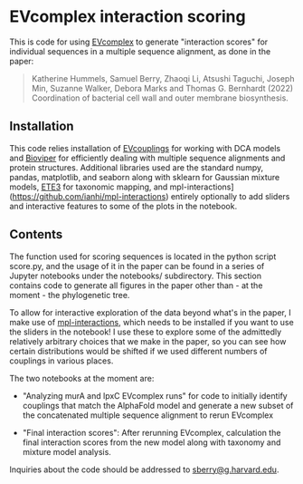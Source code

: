 # EVcomplex interaction scoring

This is code for using [EVcomplex](https://elifesciences.org/articles/03430) to generate "interaction scores" for individual sequences 
in a multiple sequence alignment, as done in the paper:

> Katherine Hummels, Samuel Berry, Zhaoqi Li, Atsushi Taguchi, Joseph Min, Suzanne Walker, Debora Marks and Thomas G. Bernhardt (2022) Coordination of bacterial cell wall and outer membrane biosynthesis.

## Installation

This code relies installation of [EVcouplings](https://github.com/debbiemarkslab/EVcouplings) for working with DCA models and [Bioviper](https://github.com/samberry19/bioviper) for efficiently dealing with multiple sequence alignments and protein structures. Additional libraries used are the standard numpy, pandas, matplotlib, and seaborn along with sklearn for Gaussian mixture models, [ETE3](http://etetoolkit.org/) for taxonomic mapping, and mpl-interactions](https://github.com/ianhi/mpl-interactions) entirely optionally to add sliders and interactive features to some of the plots in the notebook.

## Contents

The function used for scoring sequences is located in the python script score.py, and the usage of it in the paper can be found in a series of Jupyter notebooks under the notebooks/ subdirectory. This section contains code to generate all figures in the paper other than - at the moment - the phylogenetic tree.

To allow for interactive exploration of the data beyond what's in the paper, I make use of [mpl-interactions](https://github.com/ianhi/mpl-interactions), which needs to be installed if you want to use the sliders in the notebook! I use these to explore some of the admittedly relatively arbitrary choices that we make in the paper, so you can see how certain distributions would be shifted if we used different numbers of couplings in various places.

The two notebooks at the moment are:

* "Analyzing murA and lpxC EVcomplex runs" for code to initially identify couplings that match the AlphaFold model and generate a new subset of the concatenated multiple sequence alignment to rerun EVcomplex

* "Final interaction scores": After rerunning EVcomplex, calculation the final interaction scores from the new model along with taxonomy and mixture model analysis.

Inquiries about the code should be addressed to sberry@g.harvard.edu.
